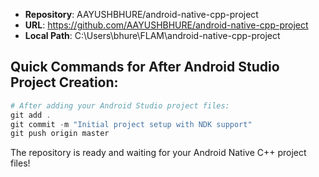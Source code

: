 

- **Repository**: AAYUSHBHURE/android-native-cpp-project
- **URL**: https://github.com/AAYUSHBHURE/android-native-cpp-project
- **Local Path**: C:\Users\bhure\FLAM\android-native-cpp-project

## Quick Commands for After Android Studio Project Creation:

```powershell
# After adding your Android Studio project files:
git add .
git commit -m "Initial project setup with NDK support"
git push origin master
```

The repository is ready and waiting for your Android Native C++ project files!
